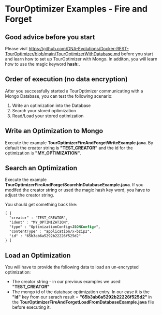 # TourOptimizer Examples - Fire and Forget


## Good advice before you start
Please visit <a href="https://github.com/DNA-Evolutions/Docker-REST-TourOptimizer/blob/main/TourOptimizerWithDatabase.md">https://github.com/DNA-Evolutions/Docker-REST-TourOptimizer/blob/main/TourOptimizerWithDatabase.md</a> before you start and learn how to set up TourOptimizer with Mongo. In additon, you will learn how to use the magic keyword **hash:**.


## Order of execution (no data encryption)
After you successfully started a TourOptimizer communicating with a Mongo Database, you can test the following scenario:

1. Write an optimization into the Database
2. Search your stored optimization
3. Read/Load your stored optimization


## Write an Optimization to Mongo
Execute the example **TourOptimizerFireAndForgetWriteExample.java**. By default the creator string is **"TEST_CREATOR"** and the id for the optimization is **"MY_OPTIMIZATION"**. 

## Search an Optimization
Execute the example **TourOptimizerFireAndForgetSearchInDatabaseExample.java**. If you modifed the creator string or used the magic hash key word, you have to adjust the creator string.

You should get something back like:

```xml
[ {
  "creator" : "TEST_CREATOR",
  "ident" : "MY_OPTIMIZATION",
  "type" : "OptimizationConfig<JSONConfig>",
  "contentType" : "application/x-bzip2",
  "id" : "65b3ab6a5292b22226f525d2"
} ]
```

## Load an Optimization
You will have to provide the following data to load an un-encrypted optimization:
- The creator string - in our previous examples we used **"TEST_CREATOR"**
- The mongo id of the database optimization entry. In our case it is the **"id"** key from our serach result = **"65b3ab6a5292b22226f525d2"**
in the **TourOptimizerFireAndForgetLoadFromDatabaseExample.java** file before executing it.

